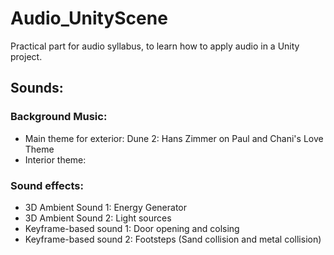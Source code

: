 # Audio_UnityScene
 Practical part for audio syllabus, to learn how to apply audio in a Unity project.

## Sounds:

### Background Music:
- Main theme for exterior: Dune 2: Hans Zimmer on Paul and Chani's Love Theme
- Interior theme:

### Sound effects:
- 3D Ambient Sound 1: Energy Generator
- 3D Ambient Sound 2: Light sources
- Keyframe-based sound 1: Door opening and colsing
- Keyframe-based sound 2: Footsteps (Sand collision and metal collision)
